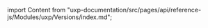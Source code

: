 
import Content from "uxp-documentation/src/pages/api/reference-js/Modules/uxp/Versions/index.md";

<Content query="product=xd"/>
